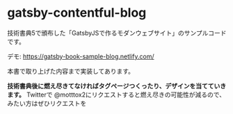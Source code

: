 # gatsby-contentful-blog

技術書典5で頒布した「GatsbyJSで作るモダンウェブサイト」のサンプルコードです。

デモ: https://gatsby-book-sample-blog.netlify.com/

本書で取り上げた内容まで実装してあります。

**技術書典後に燃え尽きてなければタグページつくったり、デザインを当てていきます。** Twitterで @motttox2にリクエストすると燃え尽きの可能性が減るので、みたい方はぜひリクエストを
